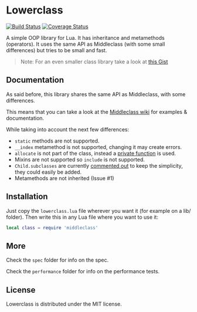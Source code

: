 # Lowerclass

[![Build Status](https://travis-ci.org/Positive07/lowerclass.png?branch=master)](https://travis-ci.org/Positive07/lowerclass)
[![Coverage Status](https://coveralls.io/repos/Positive07/lowerclass/badge.svg?branch=master&service=github)](https://coveralls.io/github/Positive07/lowerclass?branch=master)

A simple OOP library for Lua. It has inheritance and metamethods (operators). It uses the same API as Middleclass (with some small differences) but tries to be small and fast.

> Note: For an even smaller class library take a look at [this Gist](https://gist.github.com/Positive07/98cde5497110bbeea8b729a48780a241)

## Documentation

As said before, this library shares the same API as Middleclass, with some differences.

This means that you can take a look at the [Middleclass wiki](https://github.com/kikito/middleclass/wiki) for examples & documentation.

While taking into account the next few differences:
- `static` methods are not supported.
- `__index` metamethod is not supported, changing it may create errors.
- `allocate` is not part of the class, instead a [private function](https://github.com/Positive07/lowerclass/blob/master/lowerclass.lua#L39L48) is used.
- Mixins are not supported so `include` is not supported.
- `Child.subclasses` are currently [commented out](https://github.com/Positive07/lowerclass/blob/master/lowerclass.lua#L78L81) to keep the simplicity, they could easily be added.
- Metamethods are not inherited (Issue #1)

## Installation

Just copy the `lowerclass.lua` file wherever you want it (for example on a lib/ folder). Then write this in any Lua file where you want to use it:

```lua
local class = require 'middleclass'
```

## More

Check the `spec` folder for info on the spec.

Check the `performance` folder for info on the performance tests.

## License

Lowerclass is distributed under the MIT license.
